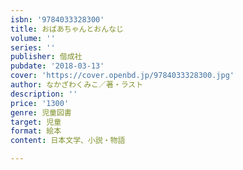 ```yaml
---
isbn: '9784033328300'
title: おばあちゃんとおんなじ
volume: ''
series: ''
publisher: 偕成社
pubdate: '2018-03-13'
cover: 'https://cover.openbd.jp/9784033328300.jpg'
author: なかざわくみこ／著・ラスト
description: ''
price: '1300'
genre: 児童図書
target: 児童
format: 絵本
content: 日本文学、小説・物語

---
```

